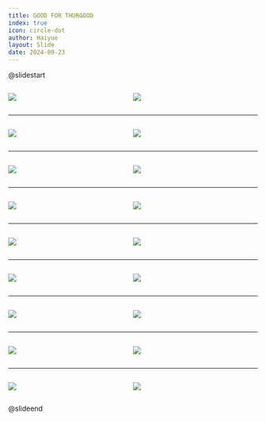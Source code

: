 ```yaml
---
title: GOOD FOR THURGOOD
index: true
icon: circle-dot
author: Haiyue
layout: Slide
date: 2024-09-23
---
```

 
@slidestart

<div style="display:flex">
<div style="flex:1">

![](/reading/english/Level-N/GOOD%20FOR%20THURGOOD/001.webp)
</div>
<div style="flex:1">

![](/reading/english/Level-N/GOOD%20FOR%20THURGOOD/002.webp)
</div>
</div>

---

<div style="display:flex">
<div style="flex:1">

![](/reading/english/Level-N/GOOD%20FOR%20THURGOOD/003.webp)
</div>
<div style="flex:1">

![](/reading/english/Level-N/GOOD%20FOR%20THURGOOD/004.webp)
</div>
</div>

---

<div style="display:flex">
<div style="flex:1">

![](/reading/english/Level-N/GOOD%20FOR%20THURGOOD/005.webp)
</div>
<div style="flex:1">

![](/reading/english/Level-N/GOOD%20FOR%20THURGOOD/006.webp)
</div>
</div>

---

<div style="display:flex">
<div style="flex:1">

![](/reading/english/Level-N/GOOD%20FOR%20THURGOOD/007.webp)
</div>
<div style="flex:1">

![](/reading/english/Level-N/GOOD%20FOR%20THURGOOD/008.webp)
</div>
</div>

---

<div style="display:flex">
<div style="flex:1">

![](/reading/english/Level-N/GOOD%20FOR%20THURGOOD/009.webp)
</div>
<div style="flex:1">

![](/reading/english/Level-N/GOOD%20FOR%20THURGOOD/010.webp)
</div>
</div>

---

<div style="display:flex">
<div style="flex:1">

![](/reading/english/Level-N/GOOD%20FOR%20THURGOOD/011.webp)
</div>
<div style="flex:1">

![](/reading/english/Level-N/GOOD%20FOR%20THURGOOD/012.webp)
</div>
</div>

---

<div style="display:flex">
<div style="flex:1">

![](/reading/english/Level-N/GOOD%20FOR%20THURGOOD/013.webp)
</div>
<div style="flex:1">

![](/reading/english/Level-N/GOOD%20FOR%20THURGOOD/014.webp)
</div>
</div>

---

<div style="display:flex">
<div style="flex:1">

![](/reading/english/Level-N/GOOD%20FOR%20THURGOOD/015.webp)
</div>
<div style="flex:1">

![](/reading/english/Level-N/GOOD%20FOR%20THURGOOD/016.webp)
</div>
</div>

---

<div style="display:flex">
<div style="flex:1">

![](/reading/english/Level-N/GOOD%20FOR%20THURGOOD/017.webp)
</div>
<div style="flex:1">

![](/reading/english/Level-N/GOOD%20FOR%20THURGOOD/018.webp)
</div>
</div>

@slideend